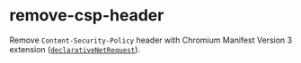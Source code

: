 # remove-csp-header
Remove `Content-Security-Policy` header with Chromium Manifest Version 3 extension ([`declarativeNetRequest`](https://developer.chrome.com/docs/extensions/reference/declarativeNetRequest/)).
